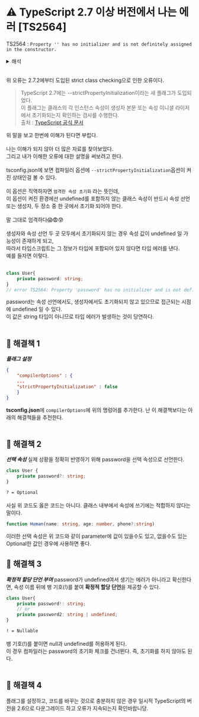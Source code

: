 # ⚠️ TypeScript 2.7 이상 버전에서 나는 에러 [TS2564]
TS2564 : `Property '' has no initializer and is not definitely assigned in the constructor.`

<details>
<summary>해석</summary>
<div markdown="1">

`''속성에는 이니셜 라이저가 없으며 생성자에 확실히 할당되지 않았습니다.`

</div>
</details>
<br>

위 오류는 2.7.2에부터 도입된 strict class checking으로 인한 오류이다.
> TypeScript 2.7에는 --strictPropertyInitialization이라는 새 플래그가 도입되었다.<br>
> 이 플래그는 클래스의 각 인스턴스 속성이 생성자 본문 또는 속성 이니셜 라이저에서 초기화되는지 확인하는 검사를 수행한다.<br>
> 출처 : [TypeScript 공식 문서](https://www.typescriptlang.org/docs/handbook/release-notes/typescript-2-7.html)

위 말을 보고 한번에 이해가 된다면 부럽다.<br>
<br>
나는 이해가 되지 않아 더 많은 자료를 찾아보았다.<br>
그리고 내가 이해한 오류에 대한 설명을 써보려고 한다.<br>
<br>
tsconfig.json에 보면 컴파일러 옵션에 `--strictPropertyInitialization`옵션이 켜진 상태인걸 볼 수 있다.<br><br>
이 옵션은 직역하자면 `엄격한 속성 초기화` 라는 뜻인데,<br>
이 옵션이 켜진 환경에선 undefined를 포함하지 않는 클래스 속성이 반드시 속성 선언 또는 생성자, 두 장소 중 한 곳에서 초기화 되어야 한다.<br><br>
말 그대로 엄격하다😱😨😰<br>
<br>
생성자와 속성 선언 두 곳 모두에서 초기화되지 않는 경우 속성 값이 undefined 일 가능성이 존재하게 되고,<br>
따라서 타입스크립트는 그 정보가 타입에 포함되어 있지 않다면 타입 에러를 낸다.<br>
예를 들자면 이렇다.<br><br>

```TypeScript
class User{
    private password: string;
}
// error TS2564: Property 'password' has no initializer and is not definitely assigned in the constructor.
```
password는 속성 선언에서도, 생성자에서도 초기화되지 않고 있으므로 접근되는 시점에 undefined 일 수 있다.<br>
이 값은 string 타입이 아니므로 타입 에러가 발생하는 것이 당연하다.
<br><br>

## 📕 해결책 1
***플래그 설정***
```json
{
    "compilerOptions" : {
    ...
    "strictPropertyInitialization" : false
    }
}
```
**tsconfig.json**에 `compilerOptions`에 위의 명렁어를 추가한다.
난 이 해결책보다는 아래의 해결책들을 추천한다.
<br><br>

## 📗 해결책 2
***선택 속성***
실제 상황을 정확히 반영하기 위해 password을 선택 속성으로 선언한다.
```TypeScript
class User {
    private password?: string;
}
```
`? = Optional`<br><br>
사실 위 코드도 옳은 코드는 아니다.
클래스 내부에서 속성에 쓰기에는 적합하지 않다는 말이다.

```typescript
function Human(name: string, age: number, phone?:string)
```
이러한 선택 속성은 위 코드와 같이 parameter에 값이 있을수도 있고, 없을수도 있는 Optional한 값인 경우에 사용하면 좋다.


## 📒 해결책 3
***확정적 할당 단언 부여***
password가 undefined여서 생기는 에러가 아니라고 확신한다면, 속성 이름 뒤에 뱅 기호(!)를 붙여 **확정적 할당 단언**을 제공할 수 있다.
```typescript
class User{
    private password!: string;
    // or
    private password2: string | undefined;
}
```
`! = Nullable`<br><br>
뱅 기호(!)를 붙이면 null과 undefined를 허용하게 된다.<br>
이 경우 컴파일러는 password의 초기화 체크를 건너뛴다. 즉, 초기화를 하지 않아도 된다.
<br><br>

## 📘 해결책 4
플래그를 설정하고, 코드를 바꾸는 것으로 충분하지 않은 경우 일시적 TypeScript의 버전을 2.6으로 다운그레이드 하고 오류가 지속되는지 확인바랍니당.

